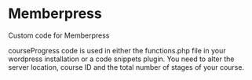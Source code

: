 # Memberpress
Custom code for Memberpress

courseProgress code is used in either the functions.php file in your wordpress installation or a code snippets plugin. You need to alter the server location, course ID and the total number of stages of your course.
